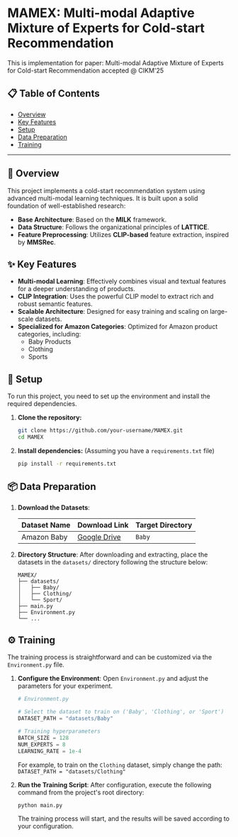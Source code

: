 # MAMEX: Multi-modal Adaptive Mixture of Experts for Cold-start Recommendation

This is implementation for paper: Multi-modal Adaptive Mixture of Experts for Cold-start Recommendation accepted @ CIKM'25

## 📋 Table of Contents

- [Overview](#overview)
- [Key Features](#key-features)
- [Setup](#setup)
- [Data Preparation](#data-preparation)
- [Training](#training)

---

## 📖 Overview

This project implements a cold-start recommendation system using advanced multi-modal learning techniques. It is built upon a solid foundation of well-established research:

- **Base Architecture**: Based on the **MILK** framework.
- **Data Structure**: Follows the organizational principles of **LATTICE**.
- **Feature Preprocessing**: Utilizes **CLIP-based** feature extraction, inspired by **MMSRec**.

## ✨ Key Features

- **Multi-modal Learning**: Effectively combines visual and textual features for a deeper understanding of products.
- **CLIP Integration**: Uses the powerful CLIP model to extract rich and robust semantic features.
- **Scalable Architecture**: Designed for easy training and scaling on large-scale datasets.
- **Specialized for Amazon Categories**: Optimized for Amazon product categories, including:
  - Baby Products
  - Clothing
  - Sports

## 🚀 Setup

To run this project, you need to set up the environment and install the required dependencies.

1.  **Clone the repository:**
    ```bash
    git clone https://github.com/your-username/MAMEX.git
    cd MAMEX
    ```

2.  **Install dependencies:**
    (Assuming you have a `requirements.txt` file)
    ```bash
    pip install -r requirements.txt
    ```

## 📦 Data Preparation

1.  **Download the Datasets**:

    | Dataset Name | Download Link | Target Directory |
    | :--- | :--- | :--- |
    | Amazon Baby | [Google Drive](https://drive.google.com/file/d/1C-18Y84lMS5xsRGwKQYa9P0Tot-gxgYY/view) | `Baby` |

2.  **Directory Structure**:
    After downloading and extracting, place the datasets in the `datasets/` directory following the structure below:

    ```
    MAMEX/
    ├── datasets/
    │   ├── Baby/
    │   ├── Clothing/
    │   └── Sport/
    ├── main.py
    ├── Environment.py
    └── ...
    ```

## ⚙️ Training

The training process is straightforward and can be customized via the `Environment.py` file.

1.  **Configure the Environment**:
    Open `Environment.py` and adjust the parameters for your experiment.

    ```python
    # Environment.py

    # Select the dataset to train on ('Baby', 'Clothing', or 'Sport')
    DATASET_PATH = "datasets/Baby"

    # Training hyperparameters
    BATCH_SIZE = 128
    NUM_EXPERTS = 8
    LEARNING_RATE = 1e-4
    ```

    For example, to train on the `Clothing` dataset, simply change the path:
    `DATASET_PATH = "datasets/Clothing"`

2.  **Run the Training Script**:
    After configuration, execute the following command from the project's root directory:
    ```bash
    python main.py
    ```
    The training process will start, and the results will be saved according to your configuration.
